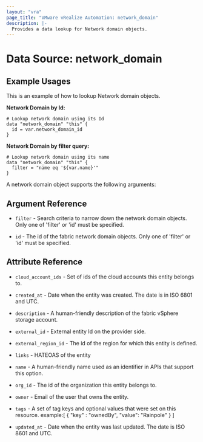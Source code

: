```yaml
---
layout: "vra"
page_title: "VMware vRealize Automation: network_domain"
description: |-
  Provides a data lookup for Network domain objects.
---
```


# Data Source: network_domain
## Example Usages
This is an example of how to lookup Network domain objects.

**Network Domain by Id:**

```hcl
# Lookup network domain using its Id
data "network_domain" "this" {
  id = var.network_domain_id
}
```

**Network Domain by filter query:**

```hcl
# Lookup network domain using its name
data "network_domain" "this" {
  filter = "name eq '${var.name}'"
}
```

A network domain object supports the following arguments:

## Argument Reference
* `filter` - Search criteria to narrow down the network domain objects. Only one of 'filter' or 'id' must be specified.

* `id` - The id of the fabric network domain objects. Only one of 'filter' or 'id' must be specified.

## Attribute Reference
* `cloud_account_ids` - Set of ids of the cloud accounts this entity belongs to.

* `created_at` - Date when the entity was created. The date is in ISO 6801 and UTC.

* `description` - A human-friendly description of the fabric vSphere storage account.

* `external_id` - External entity Id on the provider side.

* `external_region_id` - The id of the region for which this entity is defined.

* `links` - HATEOAS of the entity

* `name` - A human-friendly name used as an identifier in APIs that support this option. 

* `org_id` - The id of the organization this entity belongs to.

* `owner` - Email of the user that owns the entity.

* `tags` -  A set of tag keys and optional values that were set on this resource.
                       example:[ { "key" : "ownedBy", "value": "Rainpole" } ]
                       
* `updated_at` - Date when the entity was last updated. The date is ISO 8601 and UTC.